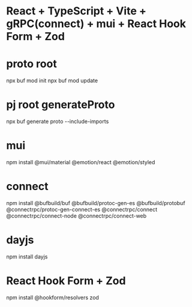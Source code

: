 # React + TypeScript + Vite + gRPC(connect) + mui + React Hook Form + Zod

# proto root
npx buf mod init
npx buf mod update
# pj root generateProto
npx buf generate proto --include-imports

# mui
npm install @mui/material @emotion/react @emotion/styled

# connect
npm install @bufbuild/buf @bufbuild/protoc-gen-es @bufbuild/protobuf @connectrpc/protoc-gen-connect-es @connectrpc/connect @connectrpc/connect-node @connectrpc/connect-web

# dayjs
npm install dayjs

# React Hook Form + Zod
npm install @hookform/resolvers zod